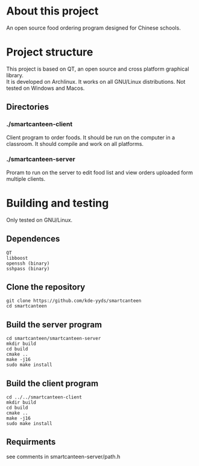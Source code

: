 # About this project
An open source food ordering program designed for Chinese schools.  
# Project structure
This project is based on QT, an open source and cross platform graphical library.  
It is developed on Archlinux. It works on all GNU/Linux distributions. Not tested on Windows and Macos.
## Directories
### ./smartcanteen-client
Client program to order foods. It should be run on the computer in a classroom. It should compile and work on all platforms.
### ./smartcanteen-server
Proram to run on the server to edit food list and view orders uploaded form multiple clients.
# Building and  testing
Only tested on GNU/Linux.
## Dependences
```
QT
libboost
openssh (binary)
sshpass (binary)
```
## Clone the repository
```
git clone https://github.com/kde-yyds/smartcanteen
cd smartcanteen
```
## Build the server program
```
cd smartcanteen/smartcanteen-server
mkdir build
cd build
cmake ..
make -j16
sudo make install
```
## Build the client program
```
cd ../../smartcanteen-client
mkdir build
cd build
cmake ..
make -j16
sudo make install
```

## Requirments
see comments in smartcanteen-server/path.h
